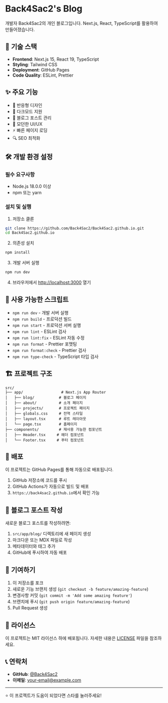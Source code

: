 # Back4Sac2's Blog

개발자 Back4Sac2의 개인 블로그입니다. Next.js, React, TypeScript를 활용하여 만들어졌습니다.

## 🚀 기술 스택

- **Frontend**: Next.js 15, React 19, TypeScript
- **Styling**: Tailwind CSS
- **Deployment**: GitHub Pages
- **Code Quality**: ESLint, Prettier

## ✨ 주요 기능

- 📱 반응형 디자인
- 🌙 다크모드 지원
- 📝 블로그 포스트 관리
- 🎨 모던한 UI/UX
- ⚡ 빠른 페이지 로딩
- 🔍 SEO 최적화

## 🛠️ 개발 환경 설정

### 필수 요구사항

- Node.js 18.0.0 이상
- npm 또는 yarn

### 설치 및 실행

1. 저장소 클론
```bash
git clone https://github.com/Back4Sac2/Back4Sac2.github.io.git
cd Back4Sac2.github.io
```

2. 의존성 설치
```bash
npm install
```

3. 개발 서버 실행
```bash
npm run dev
```

4. 브라우저에서 [http://localhost:3000](http://localhost:3000) 열기

## 📜 사용 가능한 스크립트

- `npm run dev` - 개발 서버 실행
- `npm run build` - 프로덕션 빌드
- `npm run start` - 프로덕션 서버 실행
- `npm run lint` - ESLint 검사
- `npm run lint:fix` - ESLint 자동 수정
- `npm run format` - Prettier 포맷팅
- `npm run format:check` - Prettier 검사
- `npm run type-check` - TypeScript 타입 검사

## 🏗️ 프로젝트 구조

```
src/
├── app/                 # Next.js App Router
│   ├── blog/           # 블로그 페이지
│   ├── about/          # 소개 페이지
│   ├── projects/       # 프로젝트 페이지
│   ├── globals.css     # 전역 스타일
│   ├── layout.tsx      # 루트 레이아웃
│   └── page.tsx        # 홈페이지
├── components/         # 재사용 가능한 컴포넌트
│   ├── Header.tsx     # 헤더 컴포넌트
│   └── Footer.tsx     # 푸터 컴포넌트
```

## 🚀 배포

이 프로젝트는 GitHub Pages를 통해 자동으로 배포됩니다.

1. GitHub 저장소에 코드를 푸시
2. GitHub Actions가 자동으로 빌드 및 배포
3. `https://back4sac2.github.io`에서 확인 가능

## 📝 블로그 포스트 작성

새로운 블로그 포스트를 작성하려면:

1. `src/app/blog/` 디렉토리에 새 페이지 생성
2. 마크다운 또는 MDX 파일로 작성
3. 메타데이터와 태그 추가
4. GitHub에 푸시하여 자동 배포

## 🤝 기여하기

1. 이 저장소를 포크
2. 새로운 기능 브랜치 생성 (`git checkout -b feature/amazing-feature`)
3. 변경사항 커밋 (`git commit -m 'Add some amazing feature'`)
4. 브랜치에 푸시 (`git push origin feature/amazing-feature`)
5. Pull Request 생성

## 📄 라이선스

이 프로젝트는 MIT 라이선스 하에 배포됩니다. 자세한 내용은 [LICENSE](LICENSE) 파일을 참조하세요.

## 📞 연락처

- **GitHub**: [@Back4Sac2](https://github.com/Back4Sac2)
- **이메일**: your-email@example.com

---

⭐ 이 프로젝트가 도움이 되었다면 스타를 눌러주세요!
